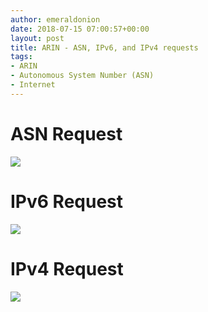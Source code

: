 ```yaml
---
author: emeraldonion
date: 2018-07-15 07:00:57+00:00
layout: post
title: ARIN - ASN, IPv6, and IPv4 requests
tags:
- ARIN
- Autonomous System Number (ASN)
- Internet
---
```


# ASN Request


[![](https://emeraldonion.org/wp-content/uploads/2018/07/ARIN-ASN-Request-150x150.png)](https://emeraldonion.org/wp-content/uploads/2018/07/ARIN-ASN-Request.png)


# IPv6 Request


[![](https://emeraldonion.org/wp-content/uploads/2018/07/ARIN-IPv6-request-150x150.png)](https://emeraldonion.org/wp-content/uploads/2018/07/ARIN-IPv6-request.png)


# IPv4 Request


[![](https://emeraldonion.org/wp-content/uploads/2018/07/ARIN-IPv4-Request-150x150.png)](https://emeraldonion.org/wp-content/uploads/2018/07/ARIN-IPv4-Request.png)
